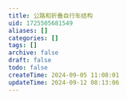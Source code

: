 ```yaml
---
title: 公路和折叠自行车结构
uid: 1725505681549
aliases: []
categories: []
tags: []
archive: false
draft: false
todo: false
createTime: 2024-09-05 11:08:01
updateTime: 2024-09-12 08:13:06
---
```

